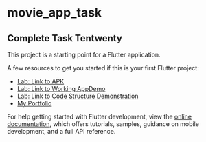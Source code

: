 # movie_app_task


## Complete Task Tentwenty 

This project is a starting point for a Flutter application.

A few resources to get you started if this is your first Flutter project:

- [Lab: Link to APK ](https://drive.google.com/drive/folders/1prX7kwG2tfQ1X_o6jwSwIVehQsS2CKc_?usp=sharing)
- [Lab: Link to Working AppDemo ](https://drive.google.com/drive/folders/1TUDtIQrgmKdq5qTlInaeit_m9swDWCVJ?usp=sharing)
- [Lab: Link to Code Structure Demonstration ](https://drive.google.com/drive/folders/1MueqEBNAY8yzQJoBsaq52_a-6bEv9FxN?usp=sharing)
- [My Portfolio](https://abdulhanan1.netlify.app/)

For help getting started with Flutter development, view the
[online documentation](https://docs.flutter.dev/), which offers tutorials,
samples, guidance on mobile development, and a full API reference.
